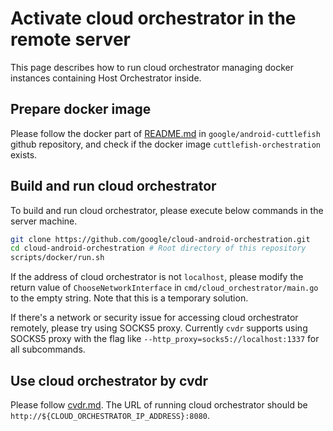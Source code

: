 # Activate cloud orchestrator in the remote server

This page describes how to run cloud orchestrator managing docker instances
containing Host Orchestrator inside.

## Prepare docker image

Please follow the docker part of
[README.md](https://github.com/google/android-cuttlefish/blob/main/README.md#docker)
in `google/android-cuttlefish` github repository, and check if the docker image
`cuttlefish-orchestration` exists.

## Build and run cloud orchestrator

To build and run cloud orchestrator, please execute below commands in the server
machine.
```bash
git clone https://github.com/google/cloud-android-orchestration.git
cd cloud-android-orchestration # Root directory of this repository
scripts/docker/run.sh
```

<!--
TODO(denniscy1993): Update this section after modifying AccountManager
information of the config file.
-->
If the address of cloud orchestrator is not `localhost`, please modify the
return value of `ChooseNetworkInterface` in `cmd/cloud_orchestrator/main.go` to
the empty string. Note that this is a temporary solution.

<!--
TODO(0405ysj): Update this section after renaming the flag name from
`http_proxy` into `proxy`.
-->
If there's a network or security issue for accessing cloud orchestrator
remotely, please try using SOCKS5 proxy. Currently `cvdr` supports using
SOCKS5 proxy with the flag like `--http_proxy=socks5://localhost:1337` for all
subcommands.

## Use cloud orchestrator by cvdr

Please follow [cvdr.md](cvdr.md). The URL of running cloud orchestrator should
be `http://${CLOUD_ORCHESTRATOR_IP_ADDRESS}:8080`.
